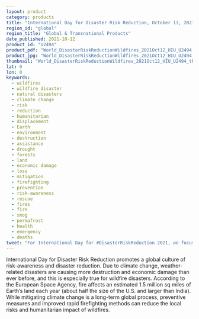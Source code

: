 ```yaml
---
layout: product
category: products
title: "International Day for Disaster Risk Reduction, October 13, 2021: Disaster Risks of Wildfires Increasing"
region_id: "global" 
region_title: "Global & Transnational Products" 
date_published: 2021-10-12
product_id: "U2494"
product_pdf: "World_DisasterRiskReductionWildfires_2021Oct12_HIU_U2494.pdf"
product_jpg: "World_DisasterRiskReductionWildfires_2021Oct12_HIU_U2494.jpg"
thumbnail: "World_DisasterRiskReductionWildfires_2021Oct12_HIU_U2494_thumb.jpg"
lat: 0
lon: 0
keywords:
  - wildfires
  - wildfire disaster
  - natural disasters
  - climate change
  - risk
  - reduction
  - humanitarian
  - displacement
  - Earth
  - environment
  - destruction
  - assistance
  - drought
  - forests
  - land
  - economic damage
  - loss
  - mitigation
  - firefighting
  - prevention
  - risk-awareness
  - rescue
  - fires
  - fire
  - smog
  - permafrost
  - health
  - emergency
  - deaths
tweet: "For International Day for #DisasterRiskReduction 2021, we focus on this year's wildfire disasters. Weather-related disasters are causing more destruction than ever before. A range of preventive measures can reduce the local risks and impact of wildfires."
---
```

International Day for Disaster Risk Reduction promotes a global culture of risk-awareness and disaster reduction. Due to climate change, weather-related disasters are causing more destruction and economic damage than ever before, and this is especially true for wildfire disasters. According to the European Space Agency, fire affects an estimated 1.5 million sq miles of Earth’s land each year (about half the size of the U.S. and larger than India). While mitigating climate change is a long-term global process, preventive measures and improved rapid firefighting methods can reduce the local risks and humanitarian impact of wildfires.
